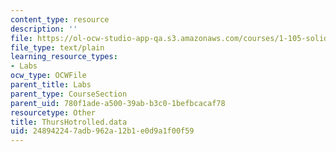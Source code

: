 ```yaml
---
content_type: resource
description: ''
file: https://ol-ocw-studio-app-qa.s3.amazonaws.com/courses/1-105-solid-mechanics-laboratory-fall-2003/248942247adb962a12b1e0d9a1f00f59_ThursHotrolled.data
file_type: text/plain
learning_resource_types:
- Labs
ocw_type: OCWFile
parent_title: Labs
parent_type: CourseSection
parent_uid: 780f1ade-a500-39ab-b3c0-1befbcacaf78
resourcetype: Other
title: ThursHotrolled.data
uid: 24894224-7adb-962a-12b1-e0d9a1f00f59
---
```

